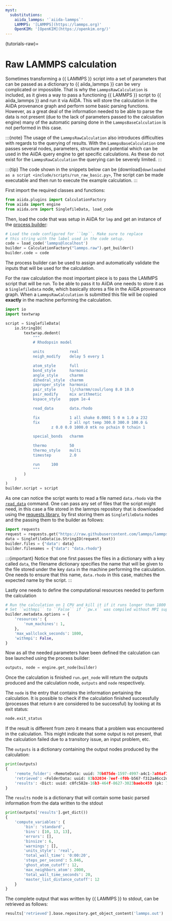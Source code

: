 ```yaml
---
myst:
  substitutions:
    aiida_lammps: '`aiida-lammps`'
    LAMMPS: '[LAMMPS](https://lammps.org)'
    OpenKIM: '[OpenKIM](https://openkim.org/)'
---
```


(tutorials-raw)=

# Raw LAMMPS calculation

Sometimes transforming a {{ LAMMPS }} script into a set of parameters that can be passed as a dictionary to {{ aiida_lammps }} can be very complicated or impossible. That is why the `LammpsRawCalculation` is included, as it gives a way to pass a functioning {{ LAMMPS }} script to {{ aiida_lammps }} and run it via AiiDA. This will store the calculation in the AiiDA provenance graph and perform some basic parsing functions. However, as a great deal of the information needed to be able to parse the data is not present (due to the lack of parameters passed to the calculation engine) many of the automatic parsing done in the `LammpsBaseCalculation` is not performed in this case.

:::{note}
The usage of the `LammpsRawCalculation` also introduces difficulties with regards to the querying of results. With the `LammpsBaseCalculation` one passes several nodes, parameters, structure and potential which can be used in the AiiDA query engine to get specific calculations. As these do not exist for the `LammpsRawCalculation` the querying can be severely limited.
:::

:::{tip}
The code shown in the snippets below can be {download}`downloaded as a script <include/scripts/run_raw_basic.py>`,
The script can be made executable and then run to execute the example calculation.
:::



First import the required classes and functions:

```python
from aiida.plugins import CalculationFactory
from aiida import engine
from aiida.orm import SinglefileData, load_code
```

Then, load the code that was setup in AiiDA for `lmp` and get an instance of the [process builder](https://aiida.readthedocs.io/projects/aiida-core/en/latest/topics/processes/usage.html#process-builder):

```python
# Load the code configured for ``lmp``. Make sure to replace
# this string with the label used in the code setup.
code = load_code('lammps@localhost')
builder = CalculationFactory("lammps.raw").get_builder()
builder.code = code
```

The process builder can be used to assign and automatically validate the inputs that will be used for the calculation.

For the raw calculation the most important piece is to pass the LAMMPS script that will be run. To be able to pass it to AiiDA one needs to store it as a `SinglefileData` node, which basically stores a file in the AiiDA provenance graph. When a `LammpsRawCalculation` is submitted this file will be copied **exactly** in the machine performing the calculation.
```python
import io
import textwrap

script = SinglefileData(
    io.StringIO(
        textwrap.dedent(
            """
            # Rhodopsin model

            units           real
            neigh_modify    delay 5 every 1

            atom_style      full
            bond_style      harmonic
            angle_style     charmm
            dihedral_style  charmm
            improper_style  harmonic
            pair_style      lj/charmm/coul/long 8.0 10.0
            pair_modify     mix arithmetic
            kspace_style    pppm 1e-4

            read_data       data.rhodo

            fix             1 all shake 0.0001 5 0 m 1.0 a 232
            fix             2 all npt temp 300.0 300.0 100.0 &
                    z 0.0 0.0 1000.0 mtk no pchain 0 tchain 1

            special_bonds   charmm

            thermo          50
            thermo_style    multi
            timestep        2.0

            run     100
            """
        )
    )
)
builder.script = script
```

As one can notice the script wants to read a file named `data.rhodo` via the [`read_data`](https://docs.lammps.org/read_data.html) command. One can pass any set of files that the script might need, in this case a file stored in the lammps repository that is downloaded using the [requests library](https://docs.python-requests.org/en/latest/index.html), by first storing them as `SinglefileData` nodes and the passing them to the builder as follows:

```python
import requests
request = requests.get("https://raw.githubusercontent.com/lammps/lammps/develop/bench/data.rhodo")
data = SinglefileData(io.StringIO(request.text))
builder.files = {"data": data}
builder.filenames = {"data": "data.rhodo"}
```

:::{important}
Notice that one first passes the files in a dictionary with a key called `data`, the filename dictionary specifies the name that will be given to the file stored under the key `data` in the machine performing the calculation. One needs to ensure that this name, `data.rhodo` in this case, matches the expected name by the script.
:::

Lastly one needs to define the computational resources needed to perform the calculation
```python
# Run the calculation on 1 CPU and kill it if it runs longer than 1800 seconds.
# Set ``withmpi`` to ``False`` if ``pw.x`` was compiled without MPI support.
builder.metadata.options = {
    'resources': {
        'num_machines': 1,
    },
    'max_wallclock_seconds': 1800,
    'withmpi': False,
}
```

Now as all the needed parameters have been defined the calculation can bse launched using the process builder:

```python
outputs, node = engine.get_node(builder)
```

Once the calculation is finished `run.get_node` will return the outputs produced and the calculation node, `outputs` and `node` respectively.

The `node` is the entry that contains the information pertaining the calculation.
It is possible to check if the calculation finished successfully (processes that return `0` are considered to be successful) by looking at its exit status:

```python
node.exit_status
```

If the result is different from zero it means that a problem was encountered in the calculation. This might indicate that some output is not present, that the calculation failed due to a transitory issue, an input problem, etc.

The `outputs` is a dictionary containing the output nodes produced by the calculation:

```python
print(outputs)
{
    'remote_folder': <RemoteData: uuid: 70b075de-1597-4997-a4c1-7a86af790dfb (pk: 77529)>,
    'retrieved': <FolderData: uuid: 83b32034-7eef-4f0b-b567-f312a46cc2d3 (pk: 77530)>,
    'results': <Dict: uuid: c0fc582e-16b3-464f-8627-3023baebc459 (pk: 77531)>
}
```

The `results` node is a dictionary that will contain some basic parsed information from the data written to the stdout


```python
print(outputs['results'].get_dict())
{
    'compute_variables': {
        'bin': 'standard',
        'bins': [10, 13, 13],
        'errors': [],
        'binsize': 6,
        'warnings': [],
        'units_style': 'real',
        'total_wall_time': '0:00:20',
        'steps_per_second': 5.046,
        'ghost_atom_cutoff': 12,
        'max_neighbors_atom': 2000,
        'total_wall_time_seconds': 20,
        'master_list_distance_cutoff': 12
    }
}
```

The complete output that was written by {{ LAMMPS }} to stdout, can be retrieved as follows:

```python
results['retrieved'].base.repository.get_object_content('lammps.out')
```
